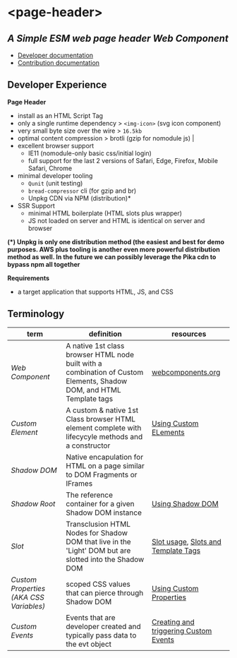# &lt;page-header>
## *A Simple ESM web page header Web Component*

- [Developer documentation](docs/develop.md)
- [Contribution documentation](docs/contribute.md)

## Developer Experience

**Page Header**

* install as an HTML Script Tag
* only a single runtime dependency > `<img-icon>` (svg icon component)
* very small byte size over the wire > `16.5kb`
* optimal content compression > brotli (gzip for nomodule js) |
* excellent browser support
  * IE11 (nomodule-only basic css/initial login)
  * full support for the last 2 versions of Safari, Edge, Firefox, Mobile Safari, Chrome
* minimal developer tooling
  * `Qunit` (unit testing)
  * `bread-compressor` cli (for gzip and br)
  * Unpkg CDN via NPM (distribution)*
* SSR Support
  * minimal HTML boilerplate (HTML slots plus wrapper)
  * JS not loaded on server and HTML is identical on server and browser

**(*) Unpkg is only one distribution method (the easiest and best for demo purposes. AWS plus tooling is another even more powerful distribution method as well. In the future we can possibly leverage the Pika cdn to bypass npm all together** 

**Requirements**

- a target application that supports HTML, JS, and CSS

## Terminology
| **term** | **definition** | **resources** |
| --- | --- | --- |
| *Web Component* | A native 1st class browser HTML node built with a combination of Custom Elements, Shadow DOM, and HTML Template tags | [webcomponents.org](https://wwww.webcomponents.org) |
| *Custom Element* | A custom & native 1st Class browser HTML element complete with lifecycyle methods and a constructor | [Using Custom ELements](https://developer.mozilla.org/en-US/docs/Web/Web_Components/Using_custom_elements) |
| *Shadow DOM* | Native encapulation for HTML on a page similar to DOM Fragments or IFrames | |
| *Shadow Root* | The reference container for a given Shadow DOM instance |[Using Shadow DOM](https://developer.mozilla.org/en-US/docs/Web/Web_Components/Using_shadow_DOM) |
| *Slot* | Transclusion HTML Nodes for Shadow DOM that live in the 'Light' DOM but are slotted into the Shadow DOM | [Slot usage](https://developer.mozilla.org/en-US/docs/Web/HTML/Element/slot), [Slots and Template Tags](https://developer.mozilla.org/en-US/docs/Web/Web_Components/Using_templates_and_slots)  |
| *Custom Properties (AKA CSS Variables)* | scoped CSS values that can pierce through Shadow DOM | [Using Custom Properties](https://developer.mozilla.org/en-US/docs/Web/CSS/Using_CSS_custom_properties) |
| *Custom Events* | Events that are developer created and typically pass data to the evt object | [Creating and triggering Custom Events](https://javascript.info/dispatch-events) |